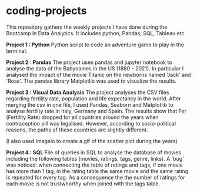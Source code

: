 # coding-projects
This repository gathers the weekly projects I have done during the Bootcamp in Data Analytics. It includes python, Pandas, SQL, Tableau etc

   **Project 1 : Python**
   Python script to code an adventure game to play in the terminal.
   
  **Project 2 : Pandas**
   The project uses pandas and jupyter notebook to analyse the data of the Babynames in the US (1880 - 2021). In particular I analysed the impact of the movie Titanic on the newborns named 'Jack' and 'Rose'. The pandas library Matplotlib was used to visualize the results. 
   
   **Project 3 : Visual Data Analysis**
   The project analyses the CSV files regarding fertility rate, population and life expectancy in the world. After merging the csv in one file, I used Pandas, Seaborn and Matplotlib to analyse fertility rate in Italy, Germany and Spain.
   The results show that Fer (Fertility Rate) dropped for all countries around the years when contraception pill was legalised. However, according to socio-political reasons, the paths of these countries are slightly different.
   
   (I also used Imageio to create a gif of the scatter plot during the years) 
   
   **Project 4 : SQL**
   File of queries in SQL to analyse the database of movies including the following tables (movies, ratings, tags, genre, links). 
   A 'bug' was noticed: when connecting the table of ratings and tags, if one movie has more than 1 tag, in the rating table the same movie and the same rating is repeated for every tag. As a consequence the the number of ratings for each movie is not trustwhorthy when joined with the tags table. 
   
 
